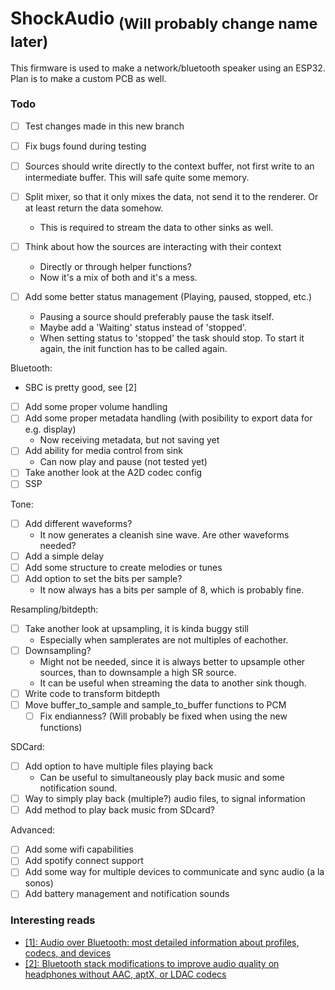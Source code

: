 # ShockAudio <sub>(Will probably change name later)</sub>

This firmware is used to make a network/bluetooth speaker using an ESP32. Plan is to make a custom PCB as well.

### Todo
- [ ] Test changes made in this new branch
- [ ] Fix bugs found during testing


- [ ] Sources should write directly to the context buffer, not first write to
  an intermediate buffer. This will safe quite some memory.
- [ ] Split mixer, so that it only mixes the data, not send it to the renderer.
  Or at least return the data somehow.
    - This is required to stream the data to other sinks as well.
- [ ] Think about how the sources are interacting with their context
    - Directly or through helper functions? 
    - Now it's a mix of both and it's a mess.
- [ ] Add some better status management (Playing, paused, stopped, etc.)
    - Pausing a source should preferably pause the task itself.
    - Maybe add a 'Waiting' status instead of 'stopped'.
    - When setting status to 'stopped' the task should stop. To start it again,
      the init function has to be called again.

Bluetooth:
- SBC is pretty good, see [2]
- [ ] Add some proper volume handling
- [ ] Add some proper metadata handling (with posibility to export data for e.g. display)
    - Now receiving metadata, but not saving yet
- [ ] Add ability for media control from sink
    - Can now play and pause (not tested yet)
- [ ] Take another look at the A2D codec config
- [ ] SSP

Tone:
- [ ] Add different waveforms?
    - It now generates a cleanish sine wave. Are other waveforms needed?
- [ ] Add a simple delay
- [ ] Add some structure to create melodies or tunes
- [ ] Add option to set the bits per sample?
    - It now always has a bits per sample of 8, which is probably fine.

Resampling/bitdepth:
- [ ] Take another look at upsampling, it is kinda buggy still
    - Especially when samplerates are not multiples of eachother.
- [ ] Downsampling?
    - Might not be needed, since it is always better to upsample other sources,
      than to downsample a high SR source.
    - It can be useful when streaming the data to another sink though. 
- [ ] Write code to transform bitdepth
- [ ] Move buffer_to_sample and sample_to_buffer functions to PCM
    - [ ] Fix endianness? (Will probably be fixed when using the new functions)

SDCard:
- [ ] Add option to have multiple files playing back
    - Can be useful to simultaneously play back music and some notification
      sound.
- [ ] Way to simply play back (multiple?) audio files, to signal information
- [ ] Add method to play back music from SDcard? 

Advanced:
- [ ] Add some wifi capabilities
- [ ] Add spotify connect support 
- [ ] Add some way for multiple devices to communicate and sync audio (a la sonos)
- [ ] Add battery management and notification sounds

### Interesting reads
- [[1]: Audio over Bluetooth: most detailed information about profiles, codecs, and devices](https://habr.com/en/post/456182/)
- [[2]: Bluetooth stack modifications to improve audio quality on headphones without AAC, aptX, or LDAC codecs](https://habr.com/en/post/456476/)

